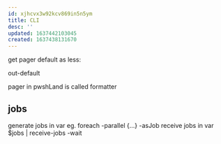 ```yaml
---
id: xjhcvx3w92kcv869in5n5ym
title: CLI
desc: ''
updated: 1637442103045
created: 1637438131670
---
```


get pager default as less:

out-default

pager in pwshLand is called formatter

## jobs
generate jobs in var
  eg. foreach -parallel {...} -asJob
receive jobs in var
  $jobs | receive-jobs -wait